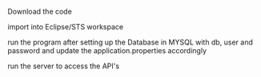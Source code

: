 Download the code

import into Eclipse/STS workspace

run the program after setting up the Database in MYSQL with db, user and password and update the application.properties accordingly

run the server to access the API's
